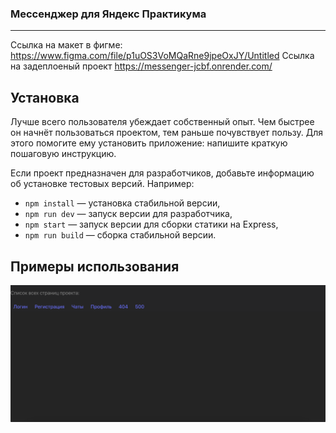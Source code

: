 ### Мессенджер для Яндекс Практикума

---
Ссылка на макет в фигме: https://www.figma.com/file/p1uOS3VoMQaRne9jpeOxJY/Untitled
Ссылка на задеплоеный проект https://messenger-jcbf.onrender.com/


## Установка

Лучше всего пользователя убеждает собственный опыт. Чем быстрее он начнёт пользоваться проектом, тем раньше почувствует пользу. Для этого помогите ему установить приложение: напишите краткую пошаговую инструкцию.

Если проект предназначен для разработчиков, добавьте информацию об установке тестовых версий. Например:

- `npm install` — установка стабильной версии,
- `npm run dev` — запуск версии для разработчика,
- `npm start` — запуск версии для сборки статики на Express,
- `npm run build` — сборка стабильной версии.

## **Примеры использования**
![Список доступных страниц](src/images/picture.png)